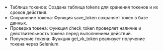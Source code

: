 - Таблица токенов: Создана таблица tokens для хранения токенов и их сроков действия.
- Сохранение токена: Функция save_token сохраняет токен в базе данных.
- Проверка токена: Функция check_token проверяет наличие и действительность токена перед выполнением действий.
- Получение токена: Функция get_vk_token реализует получение токена через Selenium.
